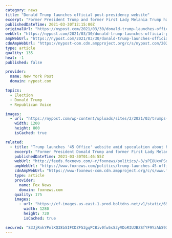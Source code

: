 ```yaml
---
category: news
title: "Donald Trump launches official post-presidency website"
excerpt: "Former President Trump and former First Lady Melania Trump have launched their official website — vowing to “remain a tireless champion” for Americans as the"
publishedDateTime: 2021-03-30T12:15:00Z
originalUrl: "https://nypost.com/2021/03/30/donald-trump-launches-official-post-presidency-website/"
webUrl: "https://nypost.com/2021/03/30/donald-trump-launches-official-post-presidency-website/"
ampWebUrl: "https://nypost.com/2021/03/30/donald-trump-launches-official-post-presidency-website/amp/"
cdnAmpWebUrl: "https://nypost-com.cdn.ampproject.org/c/s/nypost.com/2021/03/30/donald-trump-launches-official-post-presidency-website/amp/"
type: article
quality: 135
heat: -1
published: false

provider:
  name: New York Post
  domain: nypost.com

topics:
  - Election
  - Donald Trump
  - Republican Voice

images:
  - url: "https://nypost.com/wp-content/uploads/sites/2/2021/03/trumps-04.jpg?quality=90&strip=all&w=1200"
    width: 1200
    height: 800
    isCached: true

related:
  - title: "Trump launches '45 Office' website amid speculation about his future"
    excerpt: "Former President Donald Trump and former First Lady Melania Trump launched a website Monday in what his office described as a bid to stay in touch with supporters and coordinate future appearances."
    publishedDateTime: 2021-03-30T01:46:55Z
    webUrl: "http://feeds.foxnews.com/~r/foxnews/politics/~3/sPE8UxvPSdk/trump-launches-45-office-website-amid-speculation-about-future"
    ampWebUrl: "https://www.foxnews.com/politics/trump-launches-45-office-website-amid-speculation-about-future.amp"
    cdnAmpWebUrl: "https://www-foxnews-com.cdn.ampproject.org/c/s/www.foxnews.com/politics/trump-launches-45-office-website-amid-speculation-about-future.amp"
    type: article
    provider:
      name: Fox News
      domain: foxnews.com
    quality: 175
    images:
      - url: "https://cf-images.us-east-1.prod.boltdns.net/v1/static/694940094001/cb14def2-f6e9-4f0e-88e8-4bb0b38a9ec8/ffc8e1c0-0304-4e43-8d1f-fa39f4ae0ca9/1280x720/match/image.jpg"
        width: 1280
        height: 720
        isCached: true

secured: "S3JjRnkYPnlXQ38bSIFCDZF53gqPCBiv0fw5sS3yVDoRIUJBZSfYF9YzAbS93KnaNXfs7zJUxT6IvdHUNlmMVT0FLE/J7UKpp+/V7HiFRTPbxLr85tDHOvq/yakQn1aGds3C8SQkHGb0xxXxV9lVuCM6R4uraVAA4zGbd1iFTMwWrzmnY5LlY7r+cPLS5iYaH9Q+lv5l95bcrQm5ax2JzC6vg8ZD5ffB9oRXtdj1L2ReBrjTqLlSIJBHQ7zvwjG+7fgsFBKcR3vJqFXPX4mSUBzUUMBl5M1tEZzK2GsCOgsJKiLzS8dA8KMMR4UtPZZnnoFUYG19nxY03kcL3pPqJEkSj5Mo5Qo8HxfLYv4lrSA=;hub3M+/p2j0e/ZuVsohhfQ=="
---
```


